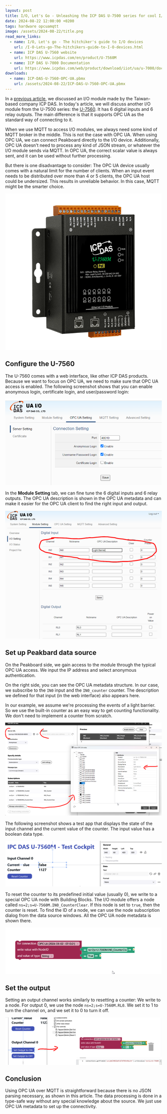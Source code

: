 ```yaml
---
layout: post
title: I/O, Let's Go - Unleashing the ICP DAS U-7500 series for cool I/O action with OPC UA 
date: 2024-08-22 12:00:00 +0200
tags: hardware opcuamqtt
image: /assets/2024-08-22/title.png
read_more_links:
  - name: I/O, Let's go - The hitchiker's guide to I/O devices 
    url: /I-O-Lets-go-The-hitchikers-guide-to-I-O-devices.html
  - name: ICP DAS U-7560 website
    url: https://www.icpdas.com/en/product/U-7560M
  - name: ICP DAS U-7000 Documentation
    url: https://www.icpdas.com/web/product/download/iiot/ua/u-7000/document/user_manual/ua-io_user_manual_en.pdf
downloads:
  - name: ICP-DAS-U-7560-OPC-UA.pbmx
    url: /assets/2024-08-22/ICP-DAS-U-7560-OPC-UA.pbmx
---
```

In a [previous article](/I-O-Lets-Go-Unleashing-the-ICP-DAS-ET-2254-with-MQTT-and-Peakboard.html), we discussed an I/O module made by the Taiwan-based company ICP DAS. In today's article, we will discuss another I/O module from the U-7500 series: the [U-7560](https://www.icpdas.com/en/product/U-7560M). It has 6 digital inputs and 6 relay outputs. The main difference is that it supports OPC UA as the standard way of connecting to it.

When we use MQTT to access I/O modules, we always need some kind of MQTT broker in the middle. This is not the case with OPC UA. When using OPC UA, we can connect Peakboard directly to the I/O device. Additionally, OPC UA doesn't need to process any kind of JSON stream, or whatever the I/O module sends via MQTT. In OPC UA, the correct scalar value is always sent, and it can be used without further processing.

But there is one disadvantage to consider: The OPC UA device usually comes with a natural limit for the number of clients. When an input event needs to be distributed over more than 4 or 5 clients, the OPC UA host could be undersized. This results in unreliable behavior. In this case, MQTT might be the smarter choice.

![image](/assets/2024-08-22/010.png)

## Configure the U-7560

The U-7560 comes with a web interface, like other ICP DAS products. Because we want to focus on OPC UA, we need to make sure that OPC UA access is enabled. The following screenshot shows that you can enable anonymous login, certificate login, and user/password login:

![image](/assets/2024-08-22/020.png)

In the **Module Setting** tab, we can fine tune the 6 digital inputs and 6 relay outputs. The OPC UA description is shown in the OPC UA metadata and can make it easier for the OPC UA client to find the right input and output.

![image](/assets/2024-08-22/030.png)

## Set up Peakbard data source

On the Peakboard side, we gain access to the module through the typical OPC UA access. We input the IP address and select anonymous authentication.

On the right side, you can see the OPC UA metadata structure. In our case, we subscribe to the `IN0` input and the `IN0_counter` counter. The description we defined for that input (in the web interface) also appears here.

In our example, we assume we're processing the events of a light barrier. So we use the built-in counter as an easy way to get counting functionality. We don't need to implement a counter from scratch.

![image](/assets/2024-08-22/040.png)

The following screenshot shows a test app that displays the state of the input channel and the current value of the counter. The input value has a boolean data type.

![image](/assets/2024-08-22/050.png)

To reset the counter to its predefined initial value (usually 0), we write to a special OPC UA node with Building Blocks. The I/O module offers a node called `ns=2;s=U-7560M.IN0_CounterClear`. If this node is set to `true`, then the counter is reset. To find the ID of a node, we can use the node subscription dialog from the data source windows. All the OPC UA node metadata is shown there.

![image](/assets/2024-08-22/060.png)

## Set the output

Setting an output channel works similarly to resetting a counter: We write to a node. For output 0, we use the node `ns=2;s=U-7560M.RL0`. We set it to 1 to turn the channel on, and we set it to 0 to turn it off.

![image](/assets/2024-08-22/070.png)

## Conclusion

Using OPC UA over MQTT is straightforward because there is no JSON parsing necessary, as shown in this article. The data processing is done in a type-safe way without any special knowledge about the source. We just use OPC UA metadata to set up the connectivity.  

